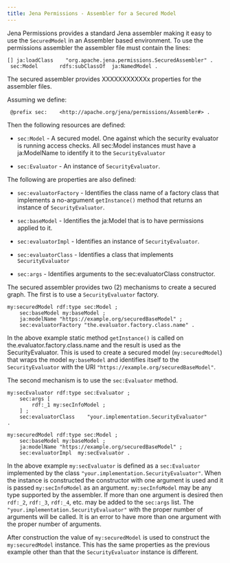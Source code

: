 ```yaml
---
title: Jena Permissions - Assembler for a Secured Model
---
```


Jena Permissions provides a standard Jena assembler making it easy to use the `SecuredModel` in an Assembler based environment. To use the permissions assembler the assembler file must contain the lines:

    [] ja:loadClass    "org.apache.jena.permissions.SecuredAssembler" .
     sec:Model       rdfs:subClassOf  ja:NamedModel .

The secured assembler provides XXXXXXXXXXXx properties for the assembler files.

Assuming we define:

     @prefix sec:    <http://apache.org/jena/permissions/Assembler#> .

Then the following resources are defined:

* `sec:Model` - A secured model. One against which the security evaluator is running access checks. All sec:Model instances must have a ja:ModelName to identify it to the `SecurityEvaluator`

* `sec:Evaluator` - An instance of `SecurityEvaluator`.

The following are properties are also defined:

* `sec:evaluatorFactory` - Identifies the class name of a factory class that implements a no-argument `getInstance()` method that returns an instance of `SecurityEvaluator`.

* `sec:baseModel` - Identifies the ja:Model that is to have permissions applied to it.

* `sec:evaluatorImpl` - Identifies an instance of `SecurityEvaluator`.

* `sec:evaluatorClass` - Identifies a class that implements `SecurityEvaluator`

* `sec:args` - Identifies arguments to the sec:evaluatorClass constructor.

The secured assembler provides two (2) mechanisms to create a secured graph. The first is to use a `SecurityEvaluator` factory.

    my:securedModel rdf:type sec:Model ;
        sec:baseModel my:baseModel ;
        ja:modelName "https://example.org/securedBaseModel" ;
        sec:evaluatorFactory "the.evaluator.factory.class.name" .

In the above example static method `getInstance()` is called on the.evaluator.factory.class.name and the result is used as the SecurityEvaluator. This is used to create a secured model (`my:securedModel`) that wraps the model `my:baseModel` and identifies itself to the `SecurityEvaluator` with the URI `"https://example.org/securedBaseModel"`.

The second mechanism is to use the `sec:Evaluator` method.

    my:secEvaluator rdf:type sec:Evaluator ;
        sec:args [
            rdf:_1 my:secInfoModel ;
        ] ;
        sec:evaluatorClass    "your.implementation.SecurityEvaluator"
    .

    my:securedModel rdf:type sec:Model ;
        sec:baseModel my:baseModel ;
        ja:modelName "https://example.org/securedBaseModel" ;
        sec:evaluatorImpl  my:secEvaluator .

In the above example `my:secEvaluator` is defined as a `sec:Evaluator` implemented by the class `"your.implementation.SecurityEvaluator"`. When the instance is constructed the constructor with one argument is used and it is passed `my:secInfoModel` as an argument. `my:secInfoModel` may be any type supported by the assembler. If more than one argument is desired then `rdf:_2`, `rdf:_3`, `rdf:_4`, etc. may be added to the `sec:args` list. The `"your.implementation.SecurityEvaluator"` with the proper number of arguments will be called. It is an error to have more than one argument with the proper number of arguments.

After construction the value of `my:securedModel` is used to construct the `my:securedModel` instance. This has the same properties as the previous example other than that the `SecurityEvaluator` instance is different.

